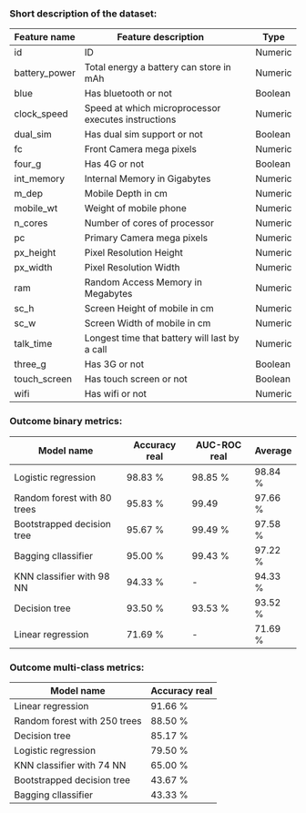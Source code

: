 
### Short description of the dataset:

| Feature name  |  Feature description                                  |  Type   |
|---------------|-------------------------------------------------------|---------|
| id            | ID                                                    | Numeric |
| battery_power | Total energy a battery can store in mAh               | Numeric |
| blue          | Has bluetooth or not                                  | Boolean |
| clock_speed   | Speed at which microprocessor executes instructions   | Numeric |
| dual_sim      | Has dual sim support or not                           | Boolean |
| fc            | Front Camera mega pixels                              | Numeric |
| four_g        | Has 4G or not                                         | Boolean |
| int_memory    | Internal Memory in Gigabytes                          | Numeric |
| m_dep         | Mobile Depth in cm                                    | Numeric |
| mobile_wt     | Weight of mobile phone                                | Numeric |
| n_cores       | Number of cores of processor                          | Numeric |
| pc            | Primary Camera mega pixels                            | Numeric |
| px_height     | Pixel Resolution Height                               | Numeric |
| px_width      | Pixel Resolution Width                                | Numeric |
| ram           | Random Access Memory in Megabytes                     | Numeric |
| sc_h          | Screen Height of mobile in cm                         | Numeric |
| sc_w          | Screen Width of mobile in cm                          | Numeric |
| talk_time     | Longest time that battery will last by a call         | Numeric |
| three_g       | Has 3G or not                                         | Boolean |
| touch_screen  | Has touch screen or not                               | Boolean |
| wifi          | Has wifi or not                                       | Numeric |



### Outcome binary metrics:

| Model name                  | Accuracy real | AUC-ROC real | Average |
|-----------------------------|---------------|--------------|---------|
| Logistic regression         | 98.83 %       | 98.85 %      | 98.84 % |
| Random forest with 80 trees | 95.83 %       | 99.49        | 97.66 % |
| Bootstrapped decision tree  | 95.67 %       | 99.49 %      | 97.58 % |
| Bagging cllassifier         | 95.00 %       | 99.43 %      | 97.22 % |
| KNN classifier with 98 NN   | 94.33 %       | -            | 94.33 % |
| Decision tree               | 93.50 %       | 93.53 %      | 93.52 % |
| Linear regression           | 71.69 %       | -            | 71.69 % |


### Outcome multi-class metrics:

| Model name                   | Accuracy real |
|------------------------------|---------------|
| Linear regression            | 91.66 %       | 
| Random forest with 250 trees | 88.50 %       |
| Decision tree                | 85.17 %       | 
| Logistic regression          | 79.50 %       |
| KNN classifier with 74 NN    | 65.00 %       | 
| Bootstrapped decision tree   | 43.67 %       |
| Bagging cllassifier          | 43.33 %       |


  
